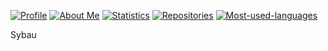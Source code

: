 <a href="https://github.com/asel71541"><img src="https://pasf.vercel.app/api/profile?Username=asel71541&ext=svg" alt="Profile"/></a>
<a href="https://github.com/asel71541"><img src="https://pasf.vercel.app/api/about?about=17%20year%20old%20developer%20from%20Slovakia%20with%20a%20field%20of%20focus%20in%20instruction%20sets,%20low-level%20interfaces,%20Windows%20internals%20and%20system%20programming&ext=svg" alt="About Me"/></a>
<a href="https://github.com/asel71541"><img src="https://pasf.vercel.app/api/data?Username=asel71541&ext=svg" alt="Statistics"/></a>
<a href="https://github.com/asel71541?tab=repositories"><img src="https://pasf.vercel.app/api/repos?Username=asel71541&ext=svg" alt="Repositories"/></a>
<a href="https://github.com/asel71541?tab=repositories"><img src="https://pasf.vercel.app/api/langs?Username=asel71541&ext=svg" alt="Most-used-languages"/></a>

Sybau
